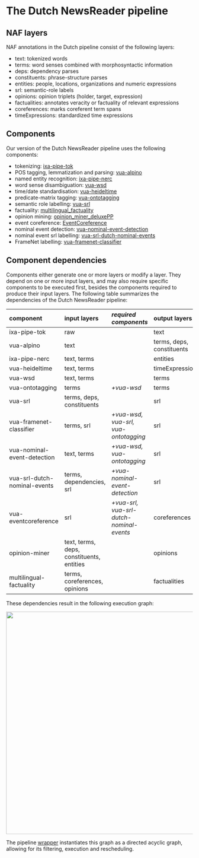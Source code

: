 # The Dutch NewsReader pipeline

## NAF layers
NAF annotations in the Dutch pipeline consist of the following layers:

- text: tokenized words
- terms: word senses combined with morphosyntactic information
- deps: dependency parses
- constituents: phrase-structure parses
- entities: people, locations, organizations and numeric expressions
- srl: semantic-role labels
- opinions: opinion triplets (holder, target, expression)
- factualities: annotates veracity or factuality of relevant expressions
- coreferences: marks coreferent term spans
- timeExpressions: standardized time expressions


## Components
Our version of the Dutch NewsReader pipeline uses the following components:

- tokenizing: [ixa-pipe-tok](https://github.com/ixa-ehu/ixa-pipe-tok)
- POS tagging, lemmatization and parsing: [vua-alpino](https://github.com/cltl/morphosyntactic\_parser\_nl)
- named entity recognition: [ixa-pipe-nerc](https://github.com/ixa-ehu/ixa-pipe-nerc/blob/master/README.md)
- word sense disambiguation: [vua-wsd](https://github.com/cltl/svm\_wsd)
- time/date standardisation: [vua-heideltime](https://github.com/ixa-ehu/ixa-heideltime)
- predicate-matrix tagging: [vua-ontotagging](https://github.com/cltl/OntoTagger)
- semantic role labelling: [vua-srl](https://github.com/newsreader/vua-srl-nl)
- factuality: [multilingual\_factuality](https://github.com/cltl/multilingual\_factuality)
- opinion mining: [opinion\_miner\_deluxePP](https://github.com/cltl/opinion\_miner\_deluxe)
- event coreference: [EventCoreference](https://github.com/cltl/EventCoreference)
- nominal event detection: [vua-nominal-event-detection](https://github.com/cltl/OntoTagger)
- nominal event srl labelling:  [vua-srl-dutch-nominal-events](https://github.com/newsreader/vua-srl-dutch-nominal-events)
- FrameNet labelling: [vua-framenet-classifier](https://github.com/cltl/OntoTagger)


## Component dependencies
Components either generate one or more layers or modify a layer. They depend on one or more input layers, and may also require specific components to be executed first, besides the components required to produce their input layers. The following table summarizes the dependencies of the Dutch NewsReader pipeline:

component | input layers | *required components* | output layers 
:---------|:--------------------------|:-------------|:-------
ixa-pipe-tok | raw      | | text   
vua-alpino | text       | | terms, deps, constituents 
ixa-pipe-nerc | text, terms |     | entities      
vua-heideltime | text, terms |   | timeExpressions 
vua-wsd | text, terms  |  | terms 
vua-ontotagging | terms | *+vua-wsd*         | terms 
vua-srl |       terms, deps, constituents | | srl         
vua-framenet-classifier | terms, srl    | *+vua-wsd, vua-srl, vua-ontotagging* | srl    
vua-nominal-event-detection | text, terms | *+vua-wsd, vua-ontotagging* |  srl 
vua-srl-dutch-nominal-events | terms, dependencies, srl  | *+vua-nominal-event-detection* | srl 
vua-eventcoreference |  srl      | *+vua-srl, vua-srl-dutch-nominal-events* | coreferences  
opinion-miner | text, terms, deps, constituents, entities | | opinions 
multilingual-factuality | terms, coreferences, opinions    |     | factualities 

These dependencies result in the following execution graph:

<img src=https://github.com/cltl/vu-rm-pip3/blob/master/docs/pipe-graph.png width="600" align="middle">

The pipeline [wrapper](https://github.com/cltl/vu-rm-pip3/blob/master/docs/operation.md) instantiates this graph as a directed acyclic graph, allowing for its filtering, execution and rescheduling.
